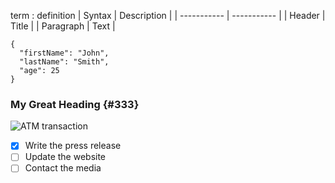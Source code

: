 term
: definition
| Syntax | Description |
| ----------- | ----------- |
| Header | Title |
| Paragraph | Text |
```
{
  "firstName": "John",
  "lastName": "Smith",
  "age": 25
}
```
### My Great Heading {#333}
![ATM transaction](https://github.com/mharunarrashid/white-paper.md/assets/8918364/815d7f26-83af-480e-b609-a908a1398b27)
- [x] Write the press release
- [ ] Update the website
- [ ] Contact the media
